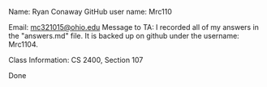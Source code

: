 Name: Ryan Conaway
GitHub user name: Mrc110

Email: mc321015@ohio.edu
Message to TA: I recorded all of my answers in the "answers.md" file. It is backed up on github under the username: Mrc1104.

Class Information: CS 2400, Section 107

Done
